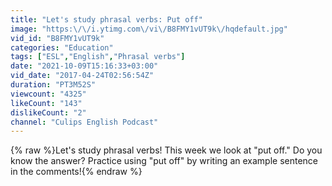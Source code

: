 ```yaml
---
title: "Let's study phrasal verbs: Put off"
image: "https:\/\/i.ytimg.com\/vi\/B8FMY1vUT9k\/hqdefault.jpg"
vid_id: "B8FMY1vUT9k"
categories: "Education"
tags: ["ESL","English","Phrasal verbs"]
date: "2021-10-09T15:16:33+03:00"
vid_date: "2017-04-24T02:56:54Z"
duration: "PT3M52S"
viewcount: "4325"
likeCount: "143"
dislikeCount: "2"
channel: "Culips English Podcast"
---
```

{% raw %}Let's study phrasal verbs! This week we look at &quot;put off.&quot; Do you know the answer? Practice using &quot;put off&quot; by writing an example sentence in the comments!{% endraw %}

